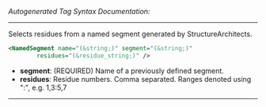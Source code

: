 _Autogenerated Tag Syntax Documentation:_

---
Selects residues from a named segment generated by StructureArchitects.

```xml
<NamedSegment name="(&string;)" segment="(&string;)"
        residues="(&residue_string;)" />
```

-   **segment**: (REQUIRED) Name of a previously defined segment.
-   **residues**: Residue numbers. Comma separated. Ranges denoted using ":", e.g. 1,3:5,7

---
